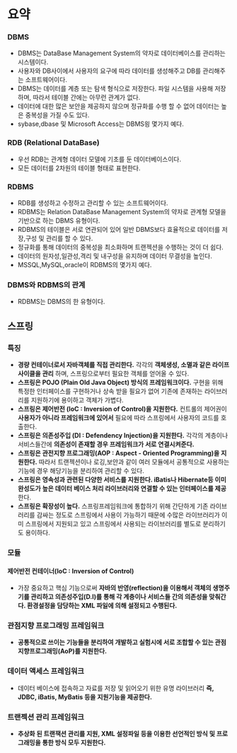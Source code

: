 # 요약

### DBMS
* DBMS는 DataBase Management System의 약자로 데이터베이스를 관리하는 시스템이다.
* 사용자와 DB사이에서 사용자의 요구에 따라 데이터를 생성해주고 DB를 관리해주는 소프트웨어이다.
* DBMS는 데이터를 계층 또는 탐색 형식으로 저장한다. 파일 시스템을 사용해 저장하며, 따라서 테이블 간에는 아무런 관계가 없다.
* 데이터에 대한 많은 보안을 제공하지 않으며 정규화를 수행 할 수 없어 데이터는 높은 중복성을 가질 수도 있다.
* sybase,dbase 및 Microsoft Access는 DBMS읭 몇가지 예다.

### RDB (Relational DataBase)
* 우선 RDB는 관계형 데이터 모델에 기초를 둔 데이터베이스이다.
* 모든 데이터를 2차원의 테이블 형태로 표현한다.

### RDBMS
* RDB를 생성하고 수정하고 관리할 수 있는 소프트웨어이다.
* RDBMS는 Relation DataBase Management System의 약자로 관계형 모델을 기반으로 하는 DBMS 유형이다.
* RDBMS의 테이블은 서로 연관되어 있어 일반 DBMS보다 효율적으로 데이터를 저장,구성 및 관리를 할 수 있다.
* 정규화를 통해 데이터의 중복성을 최소화하며 트랜젝션을 수행하는 것이 더 쉽다.
* 데이터의 원자성,일관성,격리 및 내구성을 유지하며 데이터 무결성을 높인다.
* MSSQL,MySQL,oracle이 RDBMS의 몇가지 예다.

### DBMS와 RDBMS의 관계
* RDBMS는 DBMS의 한 유형이다.



## 스프링
### 특징
* __경량 컨테이너로서 자바객체를 직접 관리한다.__ 각각의 __객체생성, 소멸과 같은 라이프사이클을 관리__ 하며, 스프링으로부터 필요한 객체를 얻어올 수 있다.
* __스프링은 POJO (Plain Old Java Object) 방식의 프레임워크이다.__ 구현을 위해 특정한 인터페이스를 구현하거나 상속 받을 필요가 없어 기존에 존재하는 라이브러리를 지원하기에 용이하고 객체가 가볍다.
* __스프링은 제어반전 (IoC : Inversion of Control)을 지원한다.__ 컨트롤의 제어권이 __사용자가 아니라 프레임워크에 있어서__ 필요에 따라 스프링에서 사용자의 코드를 호출한다.
* __스프링은 의존성주입 (DI : Defendency Injection)을 지원한다.__ 각각의 계층이나 서비스들간에 __의존성이 존재할 경우 프레임워크가 서로 연결시켜준다.__
* __스프링은 관전지향 프로그래밍(AOP : Aspect - Oriented Programming)을 지원한다.__ 따라서 트랜젝션이나 로깅,보안과 같이 여러 모듈에서 공통적으로 사용하는 기능에 경우 해당기능을 분리하여 관리할 수 있다.
* __스프링은 영속성과 관련된 다양한 서비스를 지원한다. iBatis나 Hibernate등 이미 완성도가 높은 데이터 베이스 처리 라이브러리와 연결할 수 있는 인터페이스를 제공__ 한다.
* __스프링은 확장성이 높다.__ 스프링프레임워크에 통합하기 위해 간단하게 기존 라이브러리를 감싸는 정도로 스프링에서 사용이 가능하기 때문에 수많은 라이브러리가 이미 스프링에서 지원되고 있고 스프링에서 사용되는 라이브러리를 별도로 분리하기도 용이하다.

### 모듈
#### 제어반전 컨테이너(IoC : Inversion of Control)
* 가장 중요하고 핵심 기능으로써 __자바의 반영(reflection)을 이용해서 객체의 생명주기를 관리하고 의존성주입(D.I)를 통해 각 계층이나 서비스들 간의 의존성을 맞춰간다. 환경설정을 담당하는 XML 파일에 의해 설정되고 수행된다.__
### 관점지향 프로그래밍 프레임워크
* __공통적으로 쓰이는 기능들을 분리하여 개발하고 실험시에 서로 조합할 수 있는 관점지향프로그래밍(AoP)를 지원한다.__
### 데이터 액세스 프레임워크
* 데이터 베이스에 접속하고 자료를 저장 및 읽어오기 위한 유명 라이브러리 __즉, JDBC, iBatis, MyBatis 등을 지원기능을 제공한다.__
### 트랜젝션 관리 프레임워크
* __추상화 된 트랜잭션 관리를 지원, XML 설정파일 등을 이용한 선언적인 방식 및 프로그래밍을 통한 방식 모두 지원한다.__
